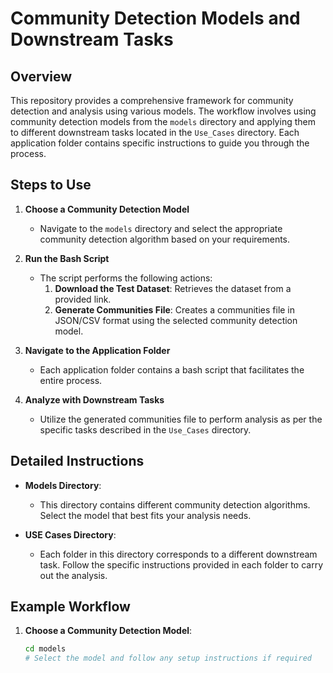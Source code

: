 # Community Detection Models and Downstream Tasks

## Overview

This repository provides a comprehensive framework for community detection and analysis using various models. The workflow involves using community detection models from the `models` directory and applying them to different downstream tasks located in the `Use_Cases` directory. Each application folder contains specific instructions to guide you through the process.

## Steps to Use

1. **Choose a Community Detection Model**
   - Navigate to the `models` directory and select the appropriate community detection algorithm based on your requirements.

2. **Run the Bash Script**
   - The script performs the following actions:
     1. **Download the Test Dataset**: Retrieves the dataset from a provided link.
     2. **Generate Communities File**: Creates a communities file in JSON/CSV format using the selected community detection model.

2. **Navigate to the Application Folder**
   - Each application folder contains a bash script that facilitates the entire process. 

4. **Analyze with Downstream Tasks**
   - Utilize the generated communities file to perform analysis as per the specific tasks described in the `Use_Cases` directory.

## Detailed Instructions

- **Models Directory**:
  - This directory contains different community detection algorithms. Select the model that best fits your analysis needs.
  
- **USE Cases Directory**:
  - Each folder in this directory corresponds to a different downstream task. Follow the specific instructions provided in each folder to carry out the analysis.

## Example Workflow

1. **Choose a Community Detection Model**:
   ```bash
   cd models
   # Select the model and follow any setup instructions if required
